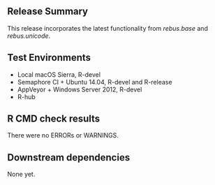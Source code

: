 ## Release Summary

This release incorporates the latest functionality from *rebus.base* and *rebus.unicode*.

## Test Environments

* Local macOS Sierra, R-devel
* Semaphore CI + Ubuntu 14.04, R-devel and R-release
* AppVeyor + Windows Server 2012, R-devel
* R-hub

## R CMD check results

There were no ERRORs or WARNINGS.

## Downstream dependencies

None yet.
